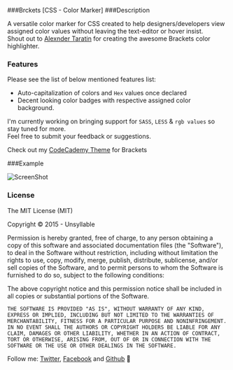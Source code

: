 ###Brckets [CSS - Color Marker]
###Description

A versatile color marker for CSS created to help designers/developers view assigned color values without leaving the text-editor or hover insist.  
Shout out to [Alexnder Taratin](https://github.com/QW0101/Brackets-Color-Highlighter) for creating the awesome Brackets color highlighter.

### Features

Please see the list of below mentioned features list:

* Auto-capitalization of colors and `Hex` values once declared
* Decent looking color badges with respective assigned color background. 

I'm currently working on bringing support for `SASS`, `LESS` & `rgb values` so stay tuned for more.  
Feel free to submit your feedback or suggestions.

Check out my [CodeCademy Theme](https://github.com/unsyllable/brackets-codecademy-theme) for Brackets

###Example

![ScreenShot](https://github.com/unsyllable/CSS-Color-Marker/blob/master/Screen%20Shot.png)

### License
The MIT License (MIT)

Copyright © 2015 - Unsyllable

Permission is hereby granted, free of charge, to any person obtaining a copy of this software and associated documentation files (the "Software"), to deal in the Software without restriction, including without limitation the rights to use, copy, modify, merge, publish, distribute, sublicense, and/or sell copies of the Software, and to permit persons to whom the Software is furnished to do so, subject to the following conditions:

The above copyright notice and this permission notice shall be included in all copies or substantial portions of the Software.

`THE SOFTWARE IS PROVIDED "AS IS", WITHOUT WARRANTY OF ANY KIND, EXPRESS OR IMPLIED, INCLUDING BUT NOT LIMITED TO THE WARRANTIES OF MERCHANTABILITY, FITNESS FOR A PARTICULAR PURPOSE AND NONINFRINGEMENT. IN NO EVENT SHALL THE AUTHORS OR COPYRIGHT HOLDERS BE LIABLE FOR ANY CLAIM, DAMAGES OR OTHER LIABILITY, WHETHER IN AN ACTION OF CONTRACT, TORT OR OTHERWISE, ARISING FROM, OUT OF OR IN CONNECTION WITH THE SOFTWARE OR THE USE OR OTHER DEALINGS IN THE SOFTWARE.`

Follow me: [Twitter](http://www.twitter.com/unsyllable), [Facebook](http://www.facebook.com/unsyllable) and [Github](http://www.github.com/unsyllable) 
